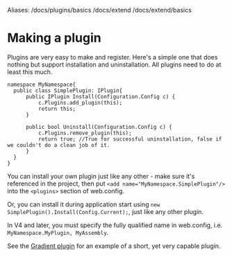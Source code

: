 Aliases: /docs/plugins/basics /docs/extend /docs/extend/basics

# Making a plugin

Plugins are very easy to make and register. Here's a simple one that does nothing but support installation and uninstallation. All plugins need to do at least this much.

    namespace MyNamespace{
      public class SimplePlugin: IPlugin{
          public IPlugin Install(Configuration.Config c) {
              c.Plugins.add_plugin(this);
              return this;
          }

          public bool Uninstall(Configuration.Config c) {
              c.Plugins.remove_plugin(this);
              return true; //True for successful uninstallation, false if we couldn't do a clean job of it.
          }
      }
    }

You can install your own plugin just like any other - make sure it's referenced in the project, then put `<add name="MyNamespace.SimplePlugin"/>` into the `<plugins>` section of web.config. 
  
Or, you can install it during application start using `new SimplePlugin().Install(Config.Current);`, just like any other plugin. 

In V4 and later, you must specify the fully qualified name in web.config, i.e. `MyNamespace.MyPlugin, MyAssembly`. 

See the [Gradient plugin](/plugins/gradient) for an example of a short, yet very capable plugin.